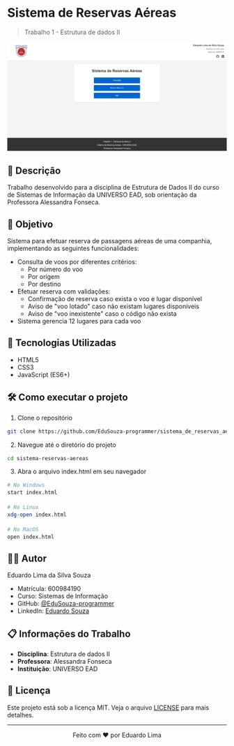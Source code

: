 # Sistema de Reservas Aéreas
> Trabalho 1 - Estrutura de dados II

![Preview do Sistema](./preview.png)

## 📝 Descrição
Trabalho desenvolvido para a disciplina de Estrutura de Dados II do curso de Sistemas de Informação da UNIVERSO EAD, sob orientação da Professora Alessandra Fonseca.

## 🎯 Objetivo
Sistema para efetuar reserva de passagens aéreas de uma companhia, implementando as seguintes funcionalidades:

- Consulta de voos por diferentes critérios:
  - Por número do voo
  - Por origem
  - Por destino
- Efetuar reserva com validações:
  - Confirmação de reserva caso exista o voo e lugar disponível
  - Aviso de "voo lotado" caso não existam lugares disponíveis
  - Aviso de "voo inexistente" caso o código não exista
- Sistema gerencia 12 lugares para cada voo

## 🚀 Tecnologias Utilizadas
- HTML5
- CSS3
- JavaScript (ES6+)

## 🛠️ Como executar o projeto

1. Clone o repositório
```bash
git clone https://github.com/EduSouza-programmer/sistema_de_reservas_aereas-AF-UniversoEAD.git
```

2. Navegue até o diretório do projeto
```bash
cd sistema-reservas-aereas
```

3. Abra o arquivo index.html em seu navegador
```bash
# No Windows
start index.html

# No Linux
xdg-open index.html

# No MacOS
open index.html
```

## 👨‍💻 Autor
Eduardo Lima da Silva Souza
- Matrícula: 600984190
- Curso: Sistemas de Informação
- GitHub: [@EduSouza-programmer](https://github.com/EduSouza-programmer)
- LinkedIn: [Eduardo Souza](https://www.linkedin.com/in/eduardosouzaprogrammer/)

## 📋 Informações do Trabalho
- **Disciplina**: Estrutura de dados II
- **Professora**: Alessandra Fonseca
- **Instituição**: UNIVERSO EAD

## 📄 Licença
Este projeto está sob a licença MIT. Veja o arquivo [LICENSE](./LICENSE) para mais detalhes.

---

<div align="center">
 Feito com ❤️ por Eduardo Lima
</div>